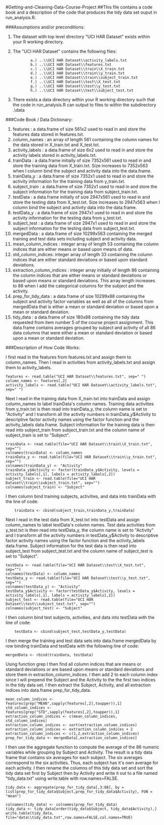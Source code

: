 #Getting-and-Cleaning-Data-Course-Project
##This file contains a code book and a description of the code that produces the tidy data set ouput in run_analysis.R.

###Assumptions and/or preconditions:

 1. The dataset with top level directory "UCI HAR Dataset" exists within your R working directory.
 2. The "UCI HAR Dataset" contains the following files:

				a.) ..\\UCI HAR Dataset\\activity_labels.txt
				b.) ..\\UCI HAR Dataset\\features.txt
				c.) ..\\UCI HAR Dataset\\train\\X_train.txt
				d.) ..\\UCI HAR Dataset\\train\\y_train.txt
				e.) ..\\UCI HAR Dataset\\train\\subject_train.txt
				f.) ..\\UCI HAR Dataset\\test\\X_test.txt
				g.) ..\\UCI HAR Dataset\\test\\y_test.txt
				h.) ..\\UCI HAR Dataset\\test\\subject_test.txt
				
 3. There exists a data directory within your R working directory such that the code in run_analysis.R can output to files to within the subdirectory .\\data

###Code Book / Data Dictionary:

 1. features : a data.frame of size 561x2 used to read in and store the features data stored in features.txt.
 2. column_names : an array of length 561 containing the column names for the data stored in X_train.txt and X_test.txt.
 3. activity_labels : a data.frame of size 6x2 used to read in and store the activity labels stored in activity_labels.txt.
 4. trainData : a data.frame initially of size 7352x561 used to read in and store the training data from X_train.txt. Size increases to 7352x563 when I column bind the subject and activity data into the data.frame.
 5. trainData_y : a data.frame of size 7352x1 used to read in and store the activity information for the training data from y_train.txt.
 6. subject_train : a data.frame of size 7352x1 used to read in and store the subject information for the training data from subject_train.txt.
 7. testData : a data.frame initially of size 2947x561 used to read in and store the testing data from X_test.txt. Size increases to 2947x563 when I column bind the subject and activity data into the data.frame.
 8. testData_y : a data.frame of size 2947x1 used to read in and store the activity information for the testing data from y_test.txt.
 9. subject_test : a data.frame of size 2947x1 used to read in and store the subject information for the testing data from subject_test.txt.
 10. mergedData : a data.frame of size 10299x563 containing the merged training and test data sets including subject and activity data.
 11. mean_column_indices : integer array of length 53 containing the column indices that are either means or based upon means of data.
 12. std_column_indices: integer array of length 33 containing the column indices that are either standard deviations or based upon standard deviations.
 13. extraction_column_indices : integer array initially of length 86 containing the column indices that are either means or standard deviations or based upon means or standard deviations. This array length increases to 88 when I add the categorical columns for the subject and the activity.
 14. prep_for_tidy_data : a data.frame of size 10299x88 containing the subject and activity factor variables as well as all of the columns from mergedData that is either a mean or standard deviation or based upon a mean or standard deviation.
 15. tidy_data :  a data.frame of size 180x88 containing the tidy data requested from item number 5 of the course project assignment. This data.frame contains averages grouped by subject and activity of all 86 data columns that were either a mean or standard deviation or based upon a mean or standard deviation.

###Description of How Code Works:
 
I first read in the features from features.txt and assign them to column_names. Then I read in activities from activity_labels.txt and assign them to activity_labels.

	features <- read.table("UCI HAR Dataset\\features.txt", sep=" ")
	column_names <- features[,2]
	activity_labels <- read.table("UCI HAR Dataset\\activity_labels.txt", sep=" ")

Next I read in the training data from X_train.txt into trainData and assign column_names to label trainData's column names. Training data activities from y_train.txt is then read into trainData_y, the column name is set to "Activity" and I transform all the activity numbers in trainData_y$Activity to descriptive factor activity names using the factor function and the activity_labels data.frame. Subject information for the training data is then read into subject_train from subject_train.txt and the column name of subject_train is set to "Subject". 

	trainData <- read.table(file="UCI HAR Dataset\\train\\X_train.txt", sep="")
	colnames(trainData) <- column_names
	trainData_y <- read.table(file="UCI HAR Dataset\\train\\y_train.txt", sep="")
	colnames(trainData_y) <- "Activity"
	trainData_y$Activity <- factor(trainData_y$Activity, levels = activity_labels[,1], labels = activity_labels[,2])
	subject_train <- read.table(file="UCI HAR Dataset\\train\\subject_train.txt", sep="")
	colnames(subject_train) <- "Subject"


I then column bind training subjects, activities, and data into trainData with the line of code:

		trainData <- cbind(subject_train,trainData_y,trainData)

Next I read in the test data from X_test.txt into testData and assign column_names to label testData's column names. Test data activities from y_test.txt is then read into testData_y, the column name is set to "Activity" and I transform all the activity numbers in testData_y$Activity to descriptive factor activity names using the factor function and the activity_labels data.frame. Subject information for the test data is then read into subject_test from subject_test.txt and the column name of subject_test is set to "Subject". 

	testData <- read.table(file="UCI HAR Dataset\\test\\X_test.txt", sep="")
	colnames(testData) <- column_names
	testData_y <- read.table(file="UCI HAR Dataset\\test\\y_test.txt", sep="")
	colnames(testData_y) <- "Activity"
	testData_y$Activity <- factor(testData_y$Activity, levels = activity_labels[,1], labels = activity_labels[,2])
	subject_test <- read.table(file="UCI HAR Dataset\\test\\subject_test.txt", sep="")
	colnames(subject_test) <- "Subject"

I then column bind test subjects, activities, and data into testData with the line of code:

		testData <- cbind(subject_test,testData_y,testData)

I then merge the training and test data sets into data.frame mergedData by row binding trainData and testData with the following line of code:

	mergedData <- rbind(trainData, testData)

Using function grep I then find all column indices that are means or standard deviations or are based upon means or standard deviations and store them in extraction_column_indices. I then add 2 to each column index since I will prepend the Subject and the Activity to the the first two indices in the tidy data set. I then extract the Subject, Activity, and all extraction indices into data.frame prep_for_tidy_data.

	mean_column_indices <- features[grep("MEAN",sapply(features[,2],toupper)),1]
	std_column_indices <- features[grep("STD",sapply(features[,2],toupper)),1]
	extraction_column_indices <- c(mean_column_indices, std_column_indices)
	extraction_column_indices <- sort(extraction_column_indices)
	extraction_column_indices <- extraction_column_indices + 2
	extraction_column_indices <- c(1,2,extraction_column_indices)	
	prep_for_tidy_data <- mergedData[,extraction_column_indices]

I then use the aggregate function to compute the average of the 86 numeric variables while grouping by Subject and Activity. The result is a tidy data frame that contains six averages for each subject. The six averages correspond to the six activities. Thus, each subject has it's own average for each activity. I then rename the columns of this tidy data set and sort the tidy data set first by Subject then by Activity and write it out to a file named "tidy_data.txt" using write.table with row.names=FALSE.

	tidy_data <- aggregate(prep_for_tidy_data[,3:88], by = list(prep_for_tidy_data$Subject,prep_for_tidy_data$Activity), FUN = "mean")

	colnames(tidy_data) <- colnames(prep_for_tidy_data)
	tidy_data <- tidy_data[order(tidy_data$Subject, tidy_data$Activity),]  
	write.table(tidy_data, file="data\\tidy_data.txt",row.names=FALSE,col.names=TRUE)